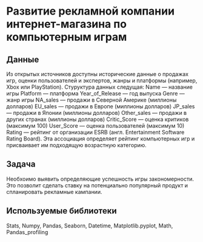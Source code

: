 # Развитие рекламной компании интернет-магазина по компьютерным играм

## Данные
Из открытых источников доступны исторические данные о продажах игр, оценки пользователей и экспертов, жанры и платформы (например, Xbox или PlayStation). 
Стуруктура данных следущая:
  Name — название игры
  Platform — платформа
  Year_of_Release — год выпуска
  Genre — жанр игры
  NA_sales — продажи в Северной Америке (миллионы долларов)
  EU_sales — продажи в Европе (миллионы долларов)
  JP_sales — продажи в Японии (миллионы долларов)
  Other_sales — продажи в других странах (миллионы долларов)
  Critic_Score — оценка критиков (максимум 100)
  User_Score — оценка пользователей (максимум 10)
  Rating — рейтинг от организации ESRB (англ. Entertainment Software Rating Board). Эта ассоциация определяет рейтинг компьютерных игр и присваивает им подходящую возрастную категорию.

## Задача
Необхоимо выявить определяющие успешность игры закономерности. Это позволит сделать ставку на потенциально популярный продукт и спланировать рекламные кампании.

## Используемые библиотеки
Stats, Numpy, Pandas, Seaborn, Datetime, Matplotlib.pyplot, Math, Pandas_profiling
